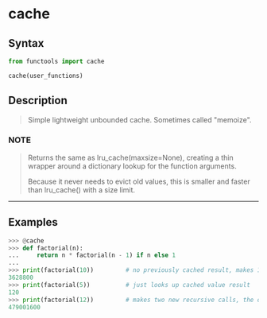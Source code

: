 # cache

## Syntax

```python
from functools import cache

cache(user_functions)
```

## Description

> Simple lightweight unbounded cache. Sometimes called "memoize".

### NOTE

> Returns the same as lru_cache(maxsize=None), creating a thin wrapper around a
> dictionary lookup for the function arguments.
>
> Because it never needs to evict
> old values, this is smaller and faster than lru_cache() with a size limit.

---

## Examples

```python
>>> @cache
>>> def factorial(n):
...     return n * factorial(n - 1) if n else 1
... 
>>> print(factorial(10))         # no previously cached result, makes 11 recursive calls
3628800
>>> print(factorial(5))          # just looks up cached value result
120
>>> print(factorial(12))         # makes two new recursive calls, the other 10 are cached
479001600
```
